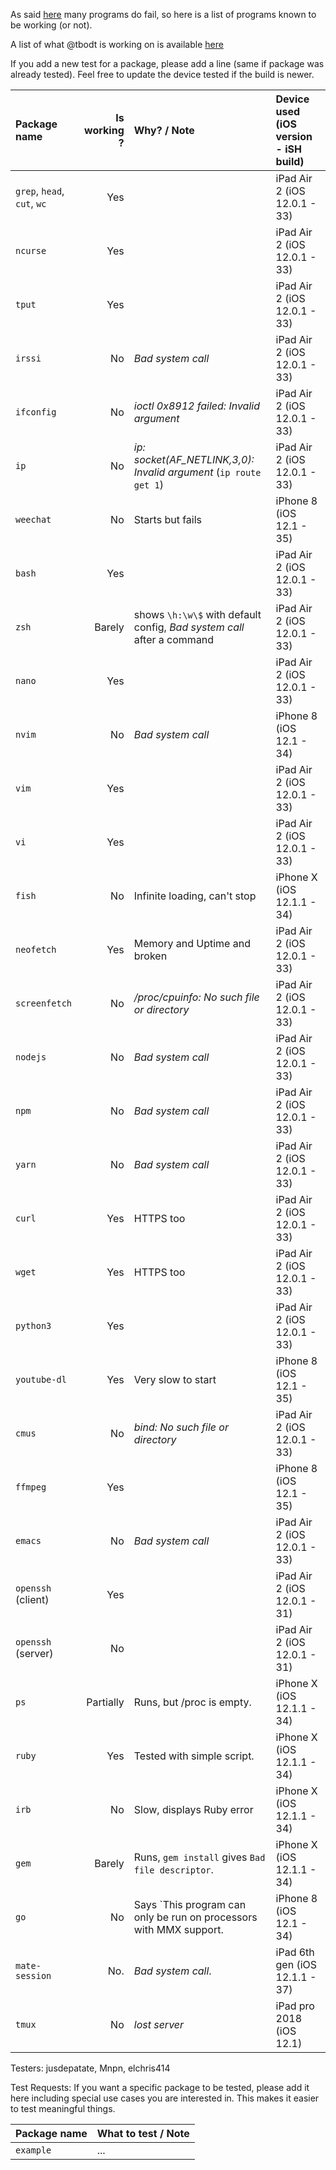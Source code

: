 As said [here](https://github.com/tbodt/ish/wiki/FAQ#q-x-does-not-work) many programs do fail, so here is a list of programs known to be working (or not).

A list of what @tbodt is working on is available [here](https://github.com/tbodt/ish/projects/7)

If you add a new test for a package, please add a line (same if package was already tested). Feel free to update the device tested if the build is newer.

| Package name  | Is working ?  | Why? / Note        | Device used (iOS version - iSH build)|
| :-------------|--------------:|:-------------------|:------------------------------------|
| `grep`, `head`, `cut`, `wc`|Yes|                   | iPad Air 2 (iOS 12.0.1 - 33)        |
| `ncurse`      | Yes           |                    | iPad Air 2 (iOS 12.0.1 - 33)        |
| `tput`        | Yes           |                    | iPad Air 2 (iOS 12.0.1 - 33)        |
| `irssi`       | No            | _Bad system call_  | iPad Air 2 (iOS 12.0.1 - 33)        |
| `ifconfig`    | No            | _ioctl 0x8912 failed: Invalid argument_  | iPad Air 2 (iOS 12.0.1 - 33)  |
| `ip`          | No            | _ip: socket(AF_NETLINK,3,0): Invalid argument_ (`ip route get 1`) | iPad Air 2 (iOS 12.0.1 - 33) |        
| `weechat`     | No            | Starts but fails  | iPhone 8 (iOS 12.1 - 35)        |
| `bash`        | Yes           |                    | iPad Air 2 (iOS 12.0.1 - 33)        |
| `zsh`         | Barely        | shows `\h:\w\$` with default config, _Bad system call_ after a command| iPad Air 2 (iOS 12.0.1 - 33)  |
| `nano`        | Yes           |                    | iPad Air 2 (iOS 12.0.1 - 33)        |
| `nvim`        | No            | _Bad system call_  | iPhone 8 (iOS 12.1 - 34)            |
| `vim`         | Yes           |                    | iPad Air 2 (iOS 12.0.1 - 33)        |
| `vi`          | Yes           |                    | iPad Air 2 (iOS 12.0.1 - 33)        |
| `fish`        | No            | Infinite loading, can't stop | iPhone X (iOS 12.1.1 - 34)        |
| `neofetch`    | Yes           | Memory and Uptime and broken| iPad Air 2 (iOS 12.0.1 - 33)   |
| `screenfetch` | No            | _/proc/cpuinfo: No such file or directory_ | iPad Air 2 (iOS 12.0.1 - 33)  |
| `nodejs`      | No            | _Bad system call_  | iPad Air 2 (iOS 12.0.1 - 33)        |
| `npm`         | No            | _Bad system call_  | iPad Air 2 (iOS 12.0.1 - 33)        |
| `yarn`        | No            | _Bad system call_  | iPad Air 2 (iOS 12.0.1 - 33)        |
| `curl`        | Yes           | HTTPS too          | iPad Air 2 (iOS 12.0.1 - 33)  |
| `wget`        | Yes           | HTTPS too          | iPad Air 2 (iOS 12.0.1 - 33)  |
| `python3`     | Yes           |                    | iPad Air 2 (iOS 12.0.1 - 33)  |
| `youtube-dl`  | Yes           | Very slow to start | iPhone 8 (iOS 12.1 - 35)  |
| `cmus`        | No            | _bind: No such file or directory_ | iPad Air 2 (iOS 12.0.1 - 33)  |
| `ffmpeg`      | Yes           |                    | iPhone 8 (iOS 12.1 - 35) |
| `emacs`       | No            | _Bad system call_  | iPad Air 2 (iOS 12.0.1 - 33)  |
| `openssh` (client)| Yes       |                    | iPad Air 2 (iOS 12.0.1 - 31)  |
| `openssh` (server)| No        |                    | iPad Air 2 (iOS 12.0.1 - 31)  |
| `ps`          | Partially     | Runs, but /proc is empty. | iPhone X (iOS 12.1.1 - 34)  |
| `ruby`        | Yes           | Tested with simple script. | iPhone X (iOS 12.1.1 - 34)  |
| `irb`         | No            | Slow, displays Ruby error | iPhone X (iOS 12.1.1 - 34)  |
| `gem`         | Barely        | Runs, `gem install` gives `Bad file descriptor`. | iPhone X (iOS 12.1.1 - 34)  |
| `go`          | No            | Says `This program can only be run on processors with MMX support. | iPhone 8 (iOS 12.1 - 34) |
| `mate-session`| No.           | _Bad system call_. | iPad 6th gen (iOS 12.1.1 - 37) |
| `tmux`        | No            | _lost server_ | iPad pro 2018 (iOS 12.1)|

Testers:
jusdepatate, Mnpn, elchris414


Test Requests:
If you want a specific package to be tested, please add it here including special use cases you are interested in. This makes it easier to test meaningful things.

| Package name  | What to test / Note        | 
| :-------------|:---------------------------|
| `example`     | ...   |                   